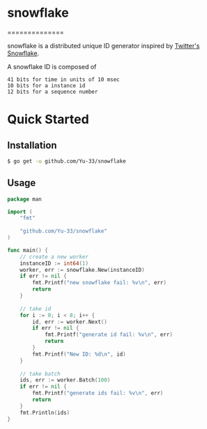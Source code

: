 # snowflake
==============  

snowflake is a distributed unique ID generator inspired by [Twitter's Snowflake](https://blog.twitter.com/2010/announcing-snowflake).

A snowflake ID is composed of

    41 bits for time in units of 10 msec
    10 bits for a instance id
    12 bits for a sequence number
    
# Quick Started

## Installation

```bash
$ go get -u github.com/Yu-33/snowflake
```

## Usage
```go
package man

import (
	"fmt"
	
	"github.com/Yu-33/snowflake"
)

func main() {
    // create a new worker
    instanceID := int64(1)
    worker, err := snowflake.New(instanceID)
    if err != nil {
        fmt.Printf("new snowflake fail: %v\n", err)
        return
    }
    
    // take id
    for i := 0; i < 8; i++ {
        id, err := worker.Next()
        if err != nil {
            fmt.Printf("generate id fail: %v\n", err)
            return
        }
        fmt.Printf("New ID: %d\n", id)
    }
	
    // take batch
    ids, err := worker.Batch(100)
    if err != nil {
        fmt.Printf("generate ids fail: %v\n", err)
        return
    }
    fmt.Println(ids)
}
```
